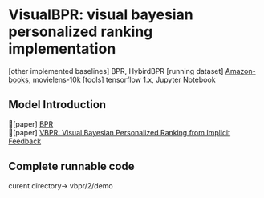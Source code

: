 # VisualBPR: visual bayesian personalized ranking implementation
[other implemented baselines] BPR, HybirdBPR
[running dataset] [Amazon-books](http://jmcauley.ucsd.edu/data/amazon/), movielens-10k
[tools] tensorflow 1.x, Jupyter Notebook

## Model Introduction
📖[paper] [BPR](https://arxiv.org/pdf/1205.2618)  
📖[paper] [VBPR: Visual Bayesian Personalized Ranking from Implicit Feedback](https://www.aaai.org/ocs/index.php/AAAI/AAAI16/paper/download/11914/11576)

## Complete runnable code 
curent directory-> vbpr/2/demo



